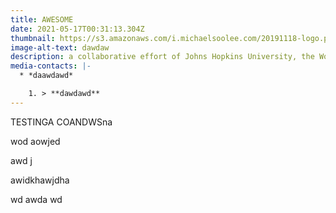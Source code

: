 ```yaml
---
title: AWESOME
date: 2021-05-17T00:31:13.304Z
thumbnail: https://s3.amazonaws.com/i.michaelsoolee.com/20191118-logo.png
image-alt-text: dawdaw
description: a collaborative effort of Johns Hopkins University, the World Bank, and UNICEF
media-contacts: |-
  * *daawdawd*

    1. > **dawdawd**
---
```

TESTINGA COANDWSna

wod aowjed

awd j

awidkhawjdha

wd awda wd